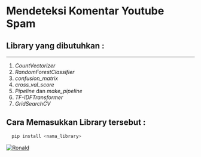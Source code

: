 # Mendeteksi Komentar Youtube Spam

## Library yang dibutuhkan : 

---

1. _CountVectorizer_
2. _RandomForestClassifier_
3. _confusion_matrix_
4. _cross_val_score_
5. _Pipeline_ dan _make_pipeline_
6. _TF-IDFTransformer_
7. _GridSearchCV_

## Cara Memasukkan Library tersebut :

```bash
  pip install <nama_library>
```

<p align="justify">
  <a href="https://github.com/ronaldj220/detecting-comment-youtube-spam">
    <img src="https://img.shields.io/badge/FindMe-100000?style=for-the-badge&logo=github&logoColor=white" alt="Ronald" />
  </a>
</p>
